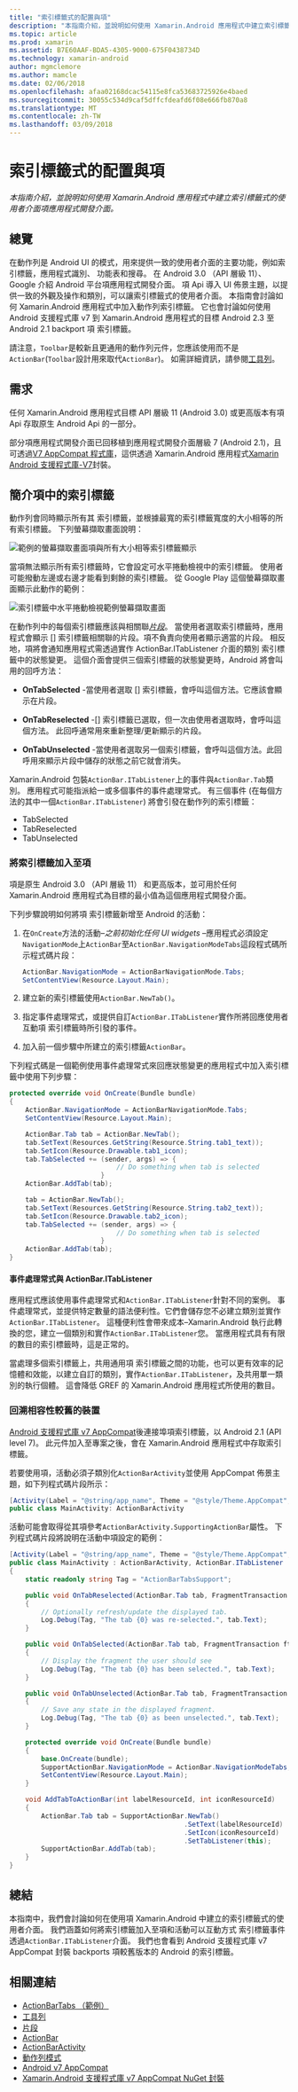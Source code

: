 ```yaml
---
title: "索引標籤式的配置與項"
description: "本指南介紹，並說明如何使用 Xamarin.Android 應用程式中建立索引標籤式的使用者介面項應用程式開發介面。"
ms.topic: article
ms.prod: xamarin
ms.assetid: B7E60AAF-BDA5-4305-9000-675F0438734D
ms.technology: xamarin-android
author: mgmclemore
ms.author: mamcle
ms.date: 02/06/2018
ms.openlocfilehash: afaa02168dcac54115e8fca53683725926e4baed
ms.sourcegitcommit: 30055c534d9caf5dffcfdeafd6f08e666fb870a8
ms.translationtype: MT
ms.contentlocale: zh-TW
ms.lasthandoff: 03/09/2018
---
```

# <a name="tabbed-layouts-with-the-actionbar"></a>索引標籤式的配置與項

_本指南介紹，並說明如何使用 Xamarin.Android 應用程式中建立索引標籤式的使用者介面項應用程式開發介面。_


## <a name="overview"></a>總覽

在動作列是 Android UI 的模式，用來提供一致的使用者介面的主要功能，例如索引標籤，應用程式識別、 功能表和搜尋。 在 Android 3.0 （API 層級 11）、 Google 介紹 Android 平台項應用程式開發介面。 項 Api 導入 UI 佈景主題，以提供一致的外觀及操作和類別，可以讓索引標籤式的使用者介面。 本指南會討論如何 Xamarin.Android 應用程式中加入動作列索引標籤。 它也會討論如何使用 Android 支援程式庫 v7 到 Xamarin.Android 應用程式的目標 Android 2.3 至 Android 2.1 backport 項 索引標籤。 

請注意，`Toolbar`是較新且更通用的動作列元件，您應該使用而不是`ActionBar`(`Toolbar`設計用來取代`ActionBar`)。 如需詳細資訊，請參閱[工具列](~/android/user-interface/controls/tool-bar/index.md)。 



## <a name="requirements"></a>需求

任何 Xamarin.Android 應用程式目標 API 層級 11 (Android 3.0) 或更高版本有項 Api 存取原生 Android Api 的一部分。 

部分項應用程式開發介面已回移植到應用程式開發介面層級 7 (Android 2.1)，且可透過[V7 AppCompat 程式庫](http://developer.android.com/tools/support-library/features.html#v7-appcompat)，這供透過 Xamarin.Android 應用程式[Xamarin Android 支援程式庫-V7](https://www.nuget.org/packages/Xamarin.Android.Support.v7.AppCompat/)封裝。



## <a name="introducing-tabs-in-the-actionbar"></a>簡介項中的索引標籤

動作列會同時顯示所有其 索引標籤，並根據最寬的索引標籤寬度的大小相等的所有索引標籤。 下列螢幕擷取畫面說明： 

![範例的螢幕擷取畫面項與所有大小相等索引標籤顯示](with-action-bar-images/image1.png)

當項無法顯示所有索引標籤時，它會設定可水平捲動檢視中的索引標籤。 使用者可能撥動左邊或右邊才能看到剩餘的索引標籤。 從 Google Play 這個螢幕擷取畫面顯示此動作的範例： 

![索引標籤中水平捲動檢視範例螢幕擷取畫面](with-action-bar-images/image2.png)

在動作列中的每個索引標籤應該與相關聯[*片段*](~/android/platform/fragments/index.md)。 當使用者選取索引標籤時，應用程式會顯示 [] 索引標籤相關聯的片段。項不負責向使用者顯示適當的片段。 相反地，項將會通知應用程式需透過實作 ActionBar.ITabListener 介面的類別 索引標籤中的狀態變更。 這個介面會提供三個索引標籤的狀態變更時，Android 將會叫用的回呼方法： 

-  **OnTabSelected** -當使用者選取 [] 索引標籤，會呼叫這個方法。它應該會顯示在片段。

-  **OnTabReselected** -[] 索引標籤已選取，但一次由使用者選取時，會呼叫這個方法。 此回呼通常用來重新整理/更新顯示的片段。

-  **OnTabUnselected** -當使用者選取另一個索引標籤，會呼叫這個方法。此回呼用來顯示片段中儲存的狀態之前它就會消失。

Xamarin.Android 包裝`ActionBar.ITabListener`上的事件與`ActionBar.Tab`類別。 應用程式可能指派給一或多個事件的事件處理常式。 有三個事件 (在每個方法的其中一個`ActionBar.ITabListener`) 將會引發在動作列的索引標籤： 

-  TabSelected
-  TabReselected
-  TabUnselected



### <a name="adding-tabs-to-the-actionbar"></a>將索引標籤加入至項

項是原生 Android 3.0 （API 層級 11） 和更高版本，並可用於任何 Xamarin.Android 應用程式為目標的最小值為這個應用程式開發介面。 

下列步驟說明如何將項 索引標籤新增至 Android 的活動： 

1. 在`OnCreate`方法的活動&ndash;*之前初始化任何 UI widgets* &ndash;應用程式必須設定`NavigationMode`上`ActionBar`至`ActionBar.NavigationModeTabs`這段程式碼所示程式碼片段：

   ```csharp
   ActionBar.NavigationMode = ActionBarNavigationMode.Tabs;
   SetContentView(Resource.Layout.Main);
   ```

2. 建立新的索引標籤使用`ActionBar.NewTab()`。

3. 指定事件處理常式，或提供自訂`ActionBar.ITabListener`實作所將回應使用者互動項 索引標籤時所引發的事件。

4. 加入前一個步驟中所建立的索引標籤`ActionBar`。


下列程式碼是一個範例使用事件處理常式來回應狀態變更的應用程式中加入索引標籤中使用下列步驟： 

```csharp
protected override void OnCreate(Bundle bundle)
{
    ActionBar.NavigationMode = ActionBarNavigationMode.Tabs;
    SetContentView(Resource.Layout.Main);

    ActionBar.Tab tab = ActionBar.NewTab();
    tab.SetText(Resources.GetString(Resource.String.tab1_text));
    tab.SetIcon(Resource.Drawable.tab1_icon);
    tab.TabSelected += (sender, args) => {
                           // Do something when tab is selected
                       }
    ActionBar.AddTab(tab);

    tab = ActionBar.NewTab();
    tab.SetText(Resources.GetString(Resource.String.tab2_text));
    tab.SetIcon(Resource.Drawable.tab2_icon);
    tab.TabSelected += (sender, args) => {
                           // Do something when tab is selected
                       }
    ActionBar.AddTab(tab);
}
```


#### <a name="event-handlers-vs-actionbaritablistener"></a>事件處理常式與 ActionBar.ITabListener

應用程式應該使用事件處理常式和`ActionBar.ITabListener`針對不同的案例。 事件處理常式，並提供特定數量的語法便利性。它們會儲存您不必建立類別並實作`ActionBar.ITabListener`。 這種便利性會帶來成本&ndash;Xamarin.Android 執行此轉換的您，建立一個類別和實作`ActionBar.ITabListener`您。 當應用程式具有有限的數目的索引標籤時，這是正常的。 

當處理多個索引標籤上，共用通用項 索引標籤之間的功能，也可以更有效率的記憶體和效能，以建立自訂的類別，實作`ActionBar.ITabListener`，及共用單一類別的執行個體。 這會降低 GREF 的 Xamarin.Android 應用程式所使用的數目。 



### <a name="backwards-compatibility-for-older-devices"></a>回溯相容性較舊的裝置

[Android 支援程式庫 v7 AppCompat](https://www.nuget.org/packages/Xamarin.Android.Support.v7.AppCompat/)後連接埠項索引標籤，以 Android 2.1 (API level 7)。 此元件加入至專案之後，會在 Xamarin.Android 應用程式中存取索引標籤。

若要使用項，活動必須子類別化`ActionBarActivity`並使用 AppCompat 佈景主題，如下列程式碼片段所示：

```csharp
[Activity(Label = "@string/app_name", Theme = "@style/Theme.AppCompat", MainLauncher = true, Icon = "@drawable/ic_launcher")]
public class MainActivity: ActionBarActivity
```

活動可能會取得從其項參考`ActionBarActivity.SupportingActionBar`屬性。 下列程式碼片段將說明在活動中項設定的範例：

```csharp
[Activity(Label = "@string/app_name", Theme = "@style/Theme.AppCompat", MainLauncher = true, Icon = "@drawable/ic_launcher")]
public class MainActivity : ActionBarActivity, ActionBar.ITabListener
{
    static readonly string Tag = "ActionBarTabsSupport";

    public void OnTabReselected(ActionBar.Tab tab, FragmentTransaction ft)
    {
        // Optionally refresh/update the displayed tab.
        Log.Debug(Tag, "The tab {0} was re-selected.", tab.Text);
    }

    public void OnTabSelected(ActionBar.Tab tab, FragmentTransaction ft)
    {
        // Display the fragment the user should see
        Log.Debug(Tag, "The tab {0} has been selected.", tab.Text);
    }

    public void OnTabUnselected(ActionBar.Tab tab, FragmentTransaction ft)
    {
        // Save any state in the displayed fragment.
        Log.Debug(Tag, "The tab {0} as been unselected.", tab.Text);
    }

    protected override void OnCreate(Bundle bundle)
    {
        base.OnCreate(bundle);
        SupportActionBar.NavigationMode = ActionBar.NavigationModeTabs;
        SetContentView(Resource.Layout.Main);
    }

    void AddTabToActionBar(int labelResourceId, int iconResourceId)
    {
        ActionBar.Tab tab = SupportActionBar.NewTab()
                                            .SetText(labelResourceId)
                                            .SetIcon(iconResourceId)
                                            .SetTabListener(this);
        SupportActionBar.AddTab(tab);
    }
}
```


## <a name="summary"></a>總結

本指南中，我們會討論如何在使用項 Xamarin.Android 中建立的索引標籤式的使用者介面。 我們涵蓋如何將索引標籤加入至項和活動可以互動方式 索引標籤事件透過`ActionBar.ITabListener`介面。 我們也會看到 Android 支援程式庫 v7 AppCompat 封裝 backports 項較舊版本的 Android 的索引標籤。 


## <a name="related-links"></a>相關連結

- [ActionBarTabs （範例）](https://developer.xamarin.com/samples/monodroid/UserInterface/ActionBarTabs/)
- [工具列](~/android/user-interface/controls/tool-bar/index.md)
- [片段](~/android/platform/fragments/index.md)
- [ActionBar](http://developer.android.com/guide/topics/ui/actionbar.html)
- [ActionBarActivity](http://developer.android.com/reference/android/support/v7/app/ActionBarActivity.html)
- [動作列模式](http://developer.android.com/design/patterns/actionbar.html)
- [Android v7 AppCompat](http://developer.android.com/tools/support-library/features.html#v7-appcompat)
- [Xamarin.Android 支援程式庫 v7 AppCompat NuGet 封裝](https://www.nuget.org/packages/Xamarin.Android.Support.v7.AppCompat/)
